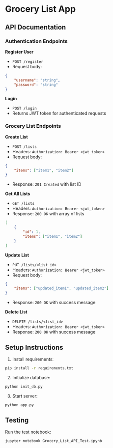 # Grocery List App

## API Documentation

### Authentication Endpoints

**Register User**
- `POST /register`
- Request body:
```json
{
    "username": "string",
    "password": "string"
}
```

**Login**
- `POST /login`
- Returns JWT token for authenticated requests

### Grocery List Endpoints

**Create List**
- `POST /lists`
- Headers: `Authorization: Bearer <jwt_token>`
- Request body:
```json
{
    "items": ["item1", "item2"]
}
```
- Response: `201 Created` with list ID

**Get All Lists**
- `GET /lists`
- Headers: `Authorization: Bearer <jwt_token>`
- Response: `200 OK` with array of lists
```json
[
    {
        "id": 1,
        "items": ["item1", "item2"]
    }
]
```

**Update List**
- `PUT /lists/<list_id>`
- Headers: `Authorization: Bearer <jwt_token>`
- Request body:
```json
{
    "items": ["updated_item1", "updated_item2"]
}
```
- Response: `200 OK` with success message

**Delete List**
- `DELETE /lists/<list_id>`
- Headers: `Authorization: Bearer <jwt_token>`
- Response: `200 OK` with success message

## Setup Instructions

1. Install requirements:
```bash
pip install -r requirements.txt
```

2. Initialize database:
```bash
python init_db.py
```

3. Start server:
```bash
python app.py
```

## Testing
Run the test notebook:
```bash
jupyter notebook Grocery_List_API_Test.ipynb
```
